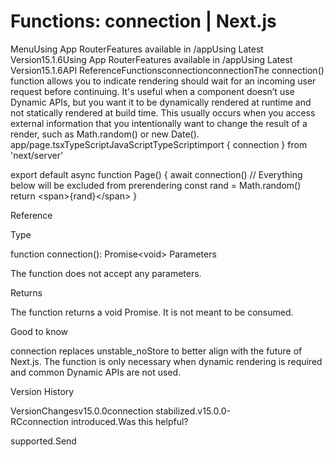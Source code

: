 # Functions: connection | Next.js

<p>MenuUsing App RouterFeatures available in /appUsing Latest Version15.1.6Using App RouterFeatures available in /appUsing Latest Version15.1.6API ReferenceFunctionsconnectionconnectionThe connection() function allows you to indicate rendering should wait for an incoming user request before continuing.
It's useful when a component doesn’t use Dynamic APIs, but you want it to be dynamically rendered at runtime and not statically rendered at build time. This usually occurs when you access external information that you intentionally want to change the result of a render, such as Math.random() or new Date().
app/page.tsxTypeScriptJavaScriptTypeScriptimport { connection } from 'next/server'</p>
<p>export default async function Page() {
await connection()
// Everything below will be excluded from prerendering
const rand = Math.random()
return &lt;span&gt;{rand}&lt;/span&gt;
}</p>
<p>Reference</p>
<p>Type</p>
<p>function connection(): Promise&lt;void&gt;
Parameters</p>
<p>The function does not accept any parameters.</p>
<p>Returns</p>
<p>The function returns a void Promise. It is not meant to be consumed.</p>
<p>Good to know</p>
<p>connection replaces unstable_noStore to better align with the future of Next.js.
The function is only necessary when dynamic rendering is required and common Dynamic APIs are not used.</p>
<p>Version History</p>
<p>VersionChangesv15.0.0connection stabilized.v15.0.0-RCconnection introduced.Was this helpful?</p>
<p>supported.Send</p>
